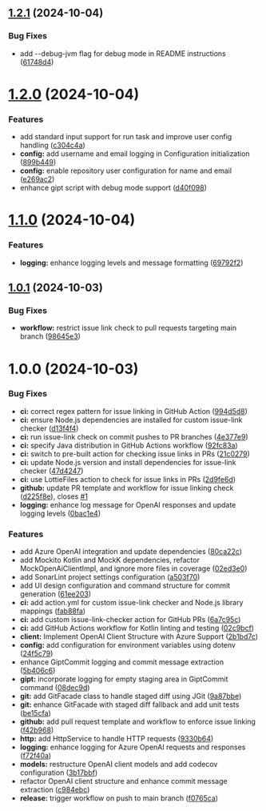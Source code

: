 ## [1.2.1](https://github.com/uyqn/gipt/compare/v1.2.0...v1.2.1) (2024-10-04)


### Bug Fixes

* add --debug-jvm flag for debug mode in README instructions ([61748d4](https://github.com/uyqn/gipt/commit/61748d4d76a7c74e669ef4cc3365d9ad7bbfda0a))

# [1.2.0](https://github.com/uyqn/gipt/compare/v1.1.0...v1.2.0) (2024-10-04)


### Features

* add standard input support for run task and improve user config handling ([c304c4a](https://github.com/uyqn/gipt/commit/c304c4aff5f9e876d57d087546cf94534f5bc45d))
* **config:** add username and email logging in Configuration initialization ([899b449](https://github.com/uyqn/gipt/commit/899b449d693a3fc2b717eaf89e6e71c4b5a78988))
* **config:** enable repository user configuration for name and email ([e269ac2](https://github.com/uyqn/gipt/commit/e269ac2ab7143056a2a1ad52a899017eb77a1b1a))
* enhance gipt script with debug mode support ([d40f098](https://github.com/uyqn/gipt/commit/d40f0985dca2aa59b902c5063f3caec7ed4ae61b))

# [1.1.0](https://github.com/uyqn/gipt/compare/v1.0.1...v1.1.0) (2024-10-04)


### Features

* **logging:** enhance logging levels and message formatting ([69792f2](https://github.com/uyqn/gipt/commit/69792f2e222a3c6232bc8c78099c280ce6a305f2))

## [1.0.1](https://github.com/uyqn/gipt/compare/v1.0.0...v1.0.1) (2024-10-03)


### Bug Fixes

* **workflow:** restrict issue link check to pull requests targeting main branch ([98645e3](https://github.com/uyqn/gipt/commit/98645e3bcd6b5dbb4165cba6f06a5c1051419ec1))

# 1.0.0 (2024-10-03)


### Bug Fixes

* **ci:** correct regex pattern for issue linking in GitHub Action ([994d5d8](https://github.com/uyqn/gipt/commit/994d5d8d67d1b89bde23f09e67f2463cb9112e96))
* **ci:** ensure Node.js dependencies are installed for custom issue-link checker ([d13f4f4](https://github.com/uyqn/gipt/commit/d13f4f4f9dc608cff38bfd66aa957ee42e6e1eea))
* **ci:** run issue-link check on commit pushes to PR branches ([4e377e9](https://github.com/uyqn/gipt/commit/4e377e96894a094ef830fe09a643fbf2f1908794))
* **ci:** specify Java distribution in GitHub Actions workflow ([92fc83a](https://github.com/uyqn/gipt/commit/92fc83a3b870d222406b6b22193a3c561558a0f6))
* **ci:** switch to pre-built action for checking issue links in PRs ([21c0279](https://github.com/uyqn/gipt/commit/21c0279dd1212cb1eb345d1f0a59ce276322b23f))
* **ci:** update Node.js version and install dependencies for issue-link checker ([47d4247](https://github.com/uyqn/gipt/commit/47d42476dac351564897ea51a6d5db6e6b37dd0c))
* **ci:** use LottieFiles action to check for issue links in PRs ([2d9fe6d](https://github.com/uyqn/gipt/commit/2d9fe6d9573db3b56a43f30546e8250ac81703d0))
* **github:** update PR template and workflow for issue linking check ([d225f8e](https://github.com/uyqn/gipt/commit/d225f8e76ed9d649640e8bb26b153386adfc6a22)), closes [#1](https://github.com/uyqn/gipt/issues/1)
* **logging:** enhance log message for OpenAI responses and update logging levels ([0bac1e4](https://github.com/uyqn/gipt/commit/0bac1e438bb88439e0843dcfb45cb5bc7a90405c))


### Features

* add Azure OpenAI integration and update dependencies ([80ca22c](https://github.com/uyqn/gipt/commit/80ca22ca51aa87c60fcb54be7294765d43d89808))
* add Mockito Kotlin and MockK dependencies, refactor MockOpenAiClientImpl, and ignore more files in coverage ([02ed3e0](https://github.com/uyqn/gipt/commit/02ed3e07acf6baa3d31e374b6e5ed1c0e817bf33))
* add SonarLint project settings configuration ([a503f70](https://github.com/uyqn/gipt/commit/a503f7018c1c8ff609c21f1366e1e55098a82767))
* add UI design configuration and command structure for commit generation ([61ee203](https://github.com/uyqn/gipt/commit/61ee203ab7c8f9e6a2713db936ef76f545cf2dfe))
* **ci:** add action.yml for custom issue-link checker and Node.js library mappings ([fab88fa](https://github.com/uyqn/gipt/commit/fab88fa23a58e1a902a81a31342be45f7630e6b7))
* **ci:** add custom issue-link-checker action for GitHub PRs ([6a7c95c](https://github.com/uyqn/gipt/commit/6a7c95cc60944bb07e0b710bfc7b208d31091da0))
* **ci:** add GitHub Actions workflow for Kotlin linting and testing ([02c9bcf](https://github.com/uyqn/gipt/commit/02c9bcf64bb5bbda6126979cfc0273cf32bc0c04))
* **client:** Implement OpenAI Client Structure with Azure Support ([2b1bd7c](https://github.com/uyqn/gipt/commit/2b1bd7cc2cf871367ca13839770fab7d851a9f0f))
* **config:** add configuration for environment variables using dotenv ([24f5c79](https://github.com/uyqn/gipt/commit/24f5c797e4091e833ec9a7458fd11ba7ea924651))
* enhance GiptCommit logging and commit message extraction ([5b406c6](https://github.com/uyqn/gipt/commit/5b406c66b43301493ff6aabed3a5c02f46ecfcb6))
* **gipt:** incorporate logging for empty staging area in GiptCommit command ([08dec9d](https://github.com/uyqn/gipt/commit/08dec9deedafe3f644507a0aa868cc04ce41bded))
* **git:** add GitFacade class to handle staged diff using JGit ([9a87bbe](https://github.com/uyqn/gipt/commit/9a87bbe2f2384b31cf635e335dd878c208c53923))
* **git:** enhance GitFacade with staged diff fallback and add unit tests ([be15cfa](https://github.com/uyqn/gipt/commit/be15cfae97873aa8e3ec85081932e5e10e40eb8d))
* **github:** add pull request template and workflow to enforce issue linking ([f42b968](https://github.com/uyqn/gipt/commit/f42b9685f861f5ac1e873a3155aad76c20a18aa6))
* **http:** add HttpService to handle HTTP requests ([9330b64](https://github.com/uyqn/gipt/commit/9330b64b7524621bb26cf6af91c3c656ba8e5737))
* **logging:** enhance logging for Azure OpenAI requests and responses ([f72f40a](https://github.com/uyqn/gipt/commit/f72f40a6667f0e405794551e96f3c2c00ed59981))
* **models:** restructure OpenAI client models and add codecov configuration ([3b17bbf](https://github.com/uyqn/gipt/commit/3b17bbfe43c3f46e8887a762295981421d00ad03))
* refactor OpenAI client structure and enhance commit message extraction ([c984ebc](https://github.com/uyqn/gipt/commit/c984ebc459f342be08ee6d130cfb61f8f54ea40c))
* **release:** trigger workflow on push to main branch ([f0765ca](https://github.com/uyqn/gipt/commit/f0765ca277b30139180792925a904db16aaaad46))
